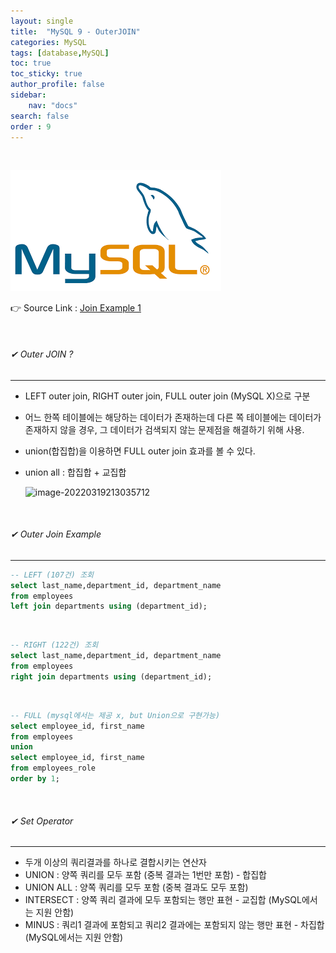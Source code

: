 ```yaml
---
layout: single
title:  "MySQL 9 - OuterJOIN"
categories: MySQL
tags: [database,MySQL]
toc: true
toc_sticky: true
author_profile: false
sidebar:
    nav: "docs"
search: false
order : 9
---
```


<br>

![image-20220322031630012](../../../images/db/image-20220322031630012.png)

👉 Source Link : [Join Example 1](https://github.com/Jaehwany/Database/blob/036dc94a641e1156a4abbb18f3fbbba3a5cc7168/2.%20Join/1.%20Join_example.sql)

<br>

###### ✔ Outer JOIN ?

------------------------------------------------------------------

- LEFT outer join, RIGHT outer join, FULL outer join (MySQL X)으로 구분

- 어느 한쪽 테이블에는 해당하는 데이터가 존재하는데 다른 쪽 테이블에는 데이터가 존재하지 않을 경우, 그 데이터가 검색되지 않는 문제점을 해결하기 위해 사용.

- union(합집합)을 이용하면 FULL outer join 효과를 볼 수 있다.

- union all : 합집합 + 교집합 

  

  ![image-20220319213035712](../../images/db/2022-03-19-db-outerjoin/image-20220319213035712.png)

<br>

###### ✔ Outer Join Example

------------------------------------------------------------------

``` sql
-- LEFT (107건) 조회
select last_name,department_id, department_name 
from employees
left join departments using (department_id);
```

<br>

``` sql
-- RIGHT (122건) 조회
select last_name,department_id, department_name 
from employees
right join departments using (department_id);
```

<br>

``` sql
-- FULL (mysql에서는 제공 x, but Union으로 구현가능)
select employee_id, first_name
from employees
union 
select employee_id, first_name
from employees_role
order by 1;
```

<br>

###### ✔ Set Operator

------------------------------------------------------------------

- 두개 이상의 쿼리결과를 하나로 결합시키는 연산자
- UNION : 양쪽 쿼리를 모두 포함 (중복 결과는 1번만 포함) - 합집합
- UNION  ALL : 양쪽 쿼리를 모두 포함 (중복 결과도 모두 포함)
- INTERSECT  : 양쪽 쿼리 결과에 모두 포함되는 행만 표현  - 교집합 (MySQL에서는 지원 안함)
- MINUS : 쿼리1 결과에 포함되고 쿼리2 결과에는 포함되지 않는 행만 표현 - 차집합 (MySQL에서는 지원 안함)

<br>

